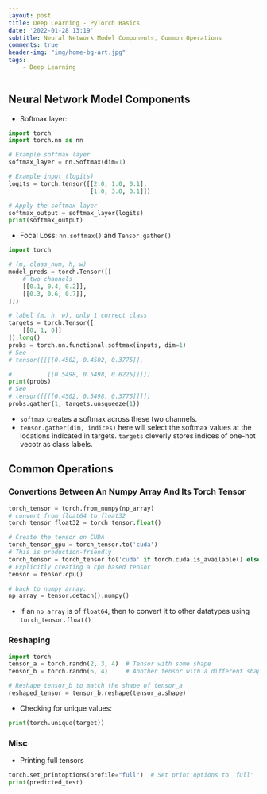 ```yaml
---
layout: post
title: Deep Learning - PyTorch Basics
date: '2022-01-28 13:19'
subtitle: Neural Network Model Components, Common Operations
comments: true
header-img: "img/home-bg-art.jpg"
tags:
    - Deep Learning
---
```



## Neural Network Model Components

- Softmax layer:

```python
import torch
import torch.nn as nn

# Example softmax layer
softmax_layer = nn.Softmax(dim=1)

# Example input (logits)
logits = torch.tensor([[2.0, 1.0, 0.1],
                       [1.0, 3.0, 0.1]])

# Apply the softmax layer
softmax_output = softmax_layer(logits)
print(softmax_output)
```

- Focal Loss: `nn.softmax()` and `Tensor.gather()`

```python
import torch

# (m, class_num, h, w)
model_preds = torch.Tensor([[
    # two channels
    [[0.1, 0.4, 0.2]],
    [[0.3, 0.6, 0.7]],
]])

# label (m, h, w), only 1 correct class
targets = torch.Tensor([
    [[0, 1, 0]]
]).long()
probs = torch.nn.functional.softmax(inputs, dim=1)
# See
# tensor([[[[0.4502, 0.4502, 0.3775]],

#          [[0.5498, 0.5498, 0.6225]]]])
print(probs)
# See
# tensor([[[[0.4502, 0.5498, 0.3775]]]])
probs.gather(1, targets.unsqueeze(1))
```

- `softmax` creates a softmax across these two channels.
- `tensor.gather(dim, indices)` here will select the softmax values at the locations indicated in targets. `targets` cleverly stores indices of one-hot vecotr as class labels.

## Common Operations

### Convertions Between An Numpy Array And Its Torch Tensor

```python
torch_tensor = torch.from_numpy(np_array)
# convert from float64 to float32
torch_tensor_float32 = torch_tensor.float()

# Create the tensor on CUDA
torch_tensor_gpu = torch_tensor.to('cuda')
# This is production-friendly
torch_tensor = torch_tensor.to('cuda' if torch.cuda.is_available() else 'cpu')
# Explicitly creating a cpu based tensor
tensor = tensor.cpu()

# back to numpy array:
np_array = tensor.detach().numpy() 
```

- If an `np_array` is of `float64`, then to convert it to other datatypes using `torch_tensor.float()`

### Reshaping

```python
import torch
tensor_a = torch.randn(2, 3, 4)  # Tensor with some shape
tensor_b = torch.randn(6, 4)     # Another tensor with a different shape

# Reshape tensor_b to match the shape of tensor_a
reshaped_tensor = tensor_b.reshape(tensor_a.shape)
```

- Checking for unique values:

```python
print(torch.unique(target))
```

### Misc

- Printing full tensors

```python
torch.set_printoptions(profile="full")  # Set print options to 'full'
print(predicted_test)
```
